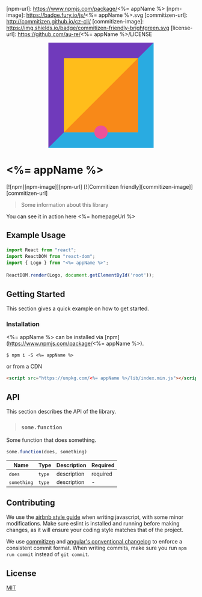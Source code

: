 [npm-url]: https://www.npmjs.com/package/<%= appName %>
[npm-image]: https://badge.fury.io/js/<%= appName %>.svg
[commitizen-url]: http://commitizen.github.io/cz-cli/
[commitizen-image]: https://img.shields.io/badge/commitizen-friendly-brightgreen.svg
[license-url]: https://github.com/au-re/<%= appName %>/LICENSE

<p align="center">
  <img src="https://raw.githubusercontent.com/au-re/generator-react-exhibit/master/assets/icon.png"/>
</p>

# <%= appName %>

[![npm][npm-image]][npm-url]
[![Commitizen friendly][commitizen-image]][commitizen-url]

> Some information about this library

You can see it in action here <%= homepageUrl %>

## Example Usage

```jsx
import React from "react";
import ReactDOM from "react-dom";
import { Logo } from "<%= appName %>";

ReactDOM.render(Logo, document.getElementById('root'));
```

## Getting Started

This section gives a quick example on how to get started.

### Installation

<%= appName %> can be installed via [npm](https://www.npmjs.com/package/<%= appName %>).

```
$ npm i -S <%= appName %>
```

or from a CDN

```html
<script src="https://unpkg.com/<%= appName %>/lib/index.min.js"></script>
```

## API

This section describes the API of the library.

> ### `some.function`

Some function that does something.

```js
some.function(does, something)
```

| Name | Type | Description | Required |
| --- | --- | --- | --- |
| `does` | `type` | description | required |
| `something` | `type` | description | - |

## Contributing

We use the [airbnb style guide](https://github.com/airbnb/javascript) when writing javascript, with
some minor modifications. Make sure eslint is installed and running before making changes, as it
will ensure your coding style matches that of the project.

We use [commitizen](https://github.com/commitizen/cz-cli) and
[angular's conventional changelog](https://github.com/angular/angular.js/blob/master/DEVELOPERS.md#commits)
to enforce a consistent commit format. When writing commits, make sure you run `npm run commit`
instead of `git commit`.

## License

[MIT](license-url)
